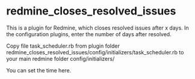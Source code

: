 # redmine_closes_resolved_issues


This is a plugin for Redmine, which closes resolved issues after x days.
In the configuration plugins, enter the number of days after resolved.

Copy file task_scheduler.rb from plugin folder
redmine_closes_resolved_issues/config/initializers/task_scheduler.rb
to your main redmine folder
config/initializers/

You can set the time here.
